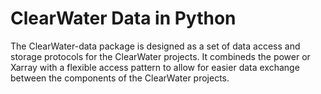 # ClearWater Data in Python 

The ClearWater-data package is designed as a set of data access and storage protocols for the ClearWater projects. It combineds the power or Xarray with a flexible access pattern to allow for easier data exchange between the components of the ClearWater projects. 